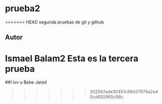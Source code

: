 # prueba2
<<<<<<< HEAD
segunda pruebas de git y github
## Autor
Ismael Balam2 
Esta es la tercera prueba
=======

##I lov u
Bebe Jared
>>>>>>> 302567ade30451c98d37979a2ed0cd692965c98c

